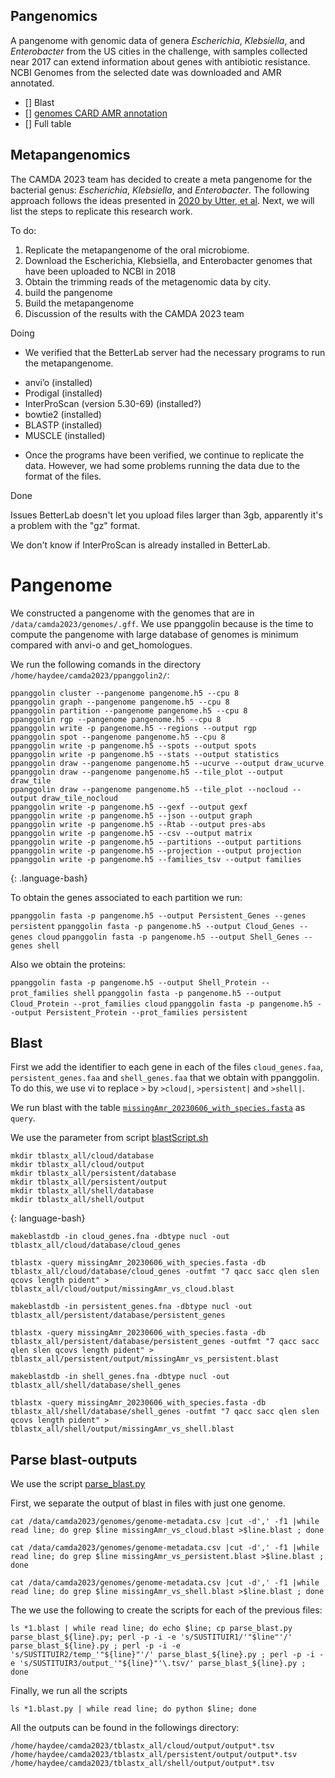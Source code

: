 ## Pangenomics  
A pangenome with genomic data of genera  _Escherichia_, _Klebsiella_, and _Enterobacter_ from the US cities in the challenge, with samples collected near 2017 can extend information about genes with antibiotic resistance. NCBI Genomes from the selected date was downloaded and AMR annotated.  
- [] Blast  
- [] [genomes CARD AMR annotation](data/230623_genomes_card_counts.tsv)  
- [] Full table  


## Metapangenomics
The CAMDA 2023 team has decided to create a meta pangenome for the bacterial genus: _Escherichia_, _Klebsiella_, and _Enterobacter_. The following approach follows the ideas presented in [2020 by Utter, et al](https://genomebiology.biomedcentral.com/articles/10.1186/s13059-020-02200-2#Bib1).
Next, we will list the steps to replicate this research work.

To do:
1. Replicate the metapangenome of the oral microbiome.
2. Download the Escherichia, Klebsiella, and Enterobacter genomes that have been uploaded to NCBI in 2018
3. Obtain the trimming reads of the metagenomic data by city.
4. build the pangenome
5. Build the metapangenome
6. Discussion of the results with the CAMDA 2023 team

Doing
* We verified that the BetterLab server had the necessary programs to run the metapangenome.
- anvi’o (installed)
- Prodigal (installed)
- InterProScan (version 5.30-69) (installed?)
- bowtie2 (installed)
- BLASTP (installed)
- MUSCLE  (installed)
* Once the programs have been verified, we continue to replicate the data. However, we had some problems running the data due to the format of the files.

Done

Issues
BetterLab doesn't let you upload files larger than 3gb, apparently it's a problem with the "gz" format.

We don't know if InterProScan is already installed in BetterLab.


# Pangenome

We constructed a pangenome with the genomes that are in `/data/camda2023/genomes/.gff`. 
We use ppanggolin because is the time to compute the pangenome with large database of genomes is minimum compared with anvi-o and get_homologues.


We run the following comands in the directory `/home/haydee/camda2023/ppanggolin2/`:

~~~
ppanggolin cluster --pangenome pangenome.h5 --cpu 8
ppanggolin graph --pangenome pangenome.h5 --cpu 8
ppanggolin partition --pangenome pangenome.h5 --cpu 8
ppanggolin rgp --pangenome pangenome.h5 --cpu 8
ppanggolin write -p pangenome.h5 --regions --output rgp
ppanggolin spot --pangenome pangenome.h5 --cpu 8
ppanggolin write -p pangenome.h5 --spots --output spots
ppanggolin write -p pangenome.h5 --stats --output statistics
ppanggolin draw --pangenome pangenome.h5 --ucurve --output draw_ucurve
ppanggolin draw --pangenome pangenome.h5 --tile_plot --output draw_tile
ppanggolin draw --pangenome pangenome.h5 --tile_plot --nocloud --output draw_tile_nocloud
ppanggolin write -p pangenome.h5 --gexf --output gexf
ppanggolin write -p pangenome.h5 --json --output graph
ppanggolin write -p pangenome.h5 --Rtab --output pres-abs
ppanggolin write -p pangenome.h5 --csv --output matrix
ppanggolin write -p pangenome.h5 --partitions --output partitions
ppanggolin write -p pangenome.h5 --projection --output projection
ppanggolin write -p pangenome.h5 --families_tsv --output families
~~~
{: .language-bash}

To obtain the genes associated to each partition we run:

`ppanggolin fasta -p pangenome.h5 --output Persistent_Genes --genes persistent`
`ppanggolin fasta -p pangenome.h5 --output Cloud_Genes --genes cloud`
`ppanggolin fasta -p pangenome.h5 --output Shell_Genes --genes shell`

Also we obtain the proteins:

`ppanggolin fasta -p pangenome.h5 --output Shell_Protein --prot_families shell`
`ppanggolin fasta -p pangenome.h5 --output Cloud_Protein --prot_families cloud`
`ppanggolin fasta -p pangenome.h5 --output Persistent_Protein --prot_families persistent`

## Blast

First we add the identifier to each gene in each of the files `cloud_genes.faa`, `persistent_genes.faa` and `shell_genes.faa` that we obtain with ppanggolin. To do this, we use vi to replace `>` by `>cloud|`, `>persistent|` and `>shell|`.

We run blast with the table [`missingAmr_20230606_with_species.fasta`](https://github.com/ccm-bioinfo/cambda2023/blob/main/06_amr_resistance/codigos/data_preparation/data/missingAmr_20230606_with_species.fasta) as `query`.

We use the parameter from script [blastScript.sh](https://github.com/ccm-bioinfo/cambda2023/blob/main/06_amr_resistance/codigos/data_preparation/blastScript.sh)

~~~
mkdir tblastx_all/cloud/database
mkdir tblastx_all/cloud/output
mkdir tblastx_all/persistent/database
mkdir tblastx_all/persistent/output
mkdir tblastx_all/shell/database
mkdir tblastx_all/shell/output
~~~
{: language-bash}

`makeblastdb -in cloud_genes.fna -dbtype nucl -out tblastx_all/cloud/database/cloud_genes`

`tblastx -query missingAmr_20230606_with_species.fasta -db tblastx_all/cloud/database/cloud_genes -outfmt "7 qacc sacc qlen slen qcovs length pident" > tblastx_all/cloud/output/missingAmr_vs_cloud.blast`

`makeblastdb -in persistent_genes.fna -dbtype nucl -out tblastx_all/persistent/database/persistent_genes`

`tblastx -query missingAmr_20230606_with_species.fasta -db tblastx_all/persistent/database/persistent_genes -outfmt "7 qacc sacc qlen slen qcovs length pident" > tblastx_all/persistent/output/missingAmr_vs_persistent.blast`

`makeblastdb -in shell_genes.fna -dbtype nucl -out tblastx_all/shell/database/shell_genes`

`tblastx -query missingAmr_20230606_with_species.fasta -db tblastx_all/shell/database/shell_genes -outfmt "7 qacc sacc qlen slen qcovs length pident" > tblastx_all/shell/output/missingAmr_vs_shell.blast`

## Parse blast-outputs

We use the script [parse_blast.py](https://github.com/ccm-bioinfo/cambda2023/blob/main/06_amr_resistance/codigos/data_preparation/parse_blast.py)

First, we separate the output of blast in files with just one genome.

`cat /data/camda2023/genomes/genome-metadata.csv |cut -d',' -f1 |while read line; do grep $line missingAmr_vs_cloud.blast >$line.blast ; done`

`cat /data/camda2023/genomes/genome-metadata.csv |cut -d',' -f1 |while read line; do grep $line missingAmr_vs_persistent.blast >$line.blast ; done`

`cat /data/camda2023/genomes/genome-metadata.csv |cut -d',' -f1 |while read line; do grep $line missingAmr_vs_shell.blast >$line.blast ; done`

The we use the following to create the scripts for each of the previous files:

`ls *1.blast | while read line; do echo $line; cp parse_blast.py parse_blast_${line}.py; perl -p -i -e 's/SUSTITUIR1/'"$line"'/' parse_blast_${line}.py ; perl -p -i -e 's/SUSTITUIR2/temp_'"${line}"'/' parse_blast_${line}.py ; perl -p -i -e 's/SUSTITUIR3/output_'"${line}"'\.tsv/' parse_blast_${line}.py ; done`

Finally, we run all the scripts

`ls *1.blast.py | while read line; do python $line; done`

All the outputs can be found in the followings directory:

`/home/haydee/camda2023/tblastx_all/cloud/output/output*.tsv`
`/home/haydee/camda2023/tblastx_all/persistent/output/output*.tsv`
`/home/haydee/camda2023/tblastx_all/shell/output/output*.tsv`


